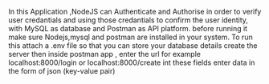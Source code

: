 In this Application ,NodeJS can Authenticate and Authorise in order to verify user credantials and using those credantials to confirm the user identity,   with MySQL as database and Postman as API platform.
before running it make sure Nodejs,mysql and postman are installed in your system.
To run this 
attach a .env file so that you can store your database details
create the server
then inside postman app , enter the url for example localhost:8000/login or localhost:8000/create
int these fields enter data in the form of json (key-value pair)
